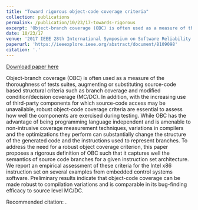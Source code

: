 ```yaml
---
title: "Toward rigorous object-code coverage criteria"
collection: publications
permalink: /publication/10/23/17-towards-rigorous
excerpt: 'Object-branch coverage (OBC) is often used as a measure of the thoroughness of tests suites, augmenting or substituting source-code based structural criteria such as branch coverage and modified condition/decision coverage (MC/DC). In addition, with the increasing use of third-party components for which source-code access may be unavailable, robust object-code coverage criteria are essential to assess how well the components are exercised during testing. While OBC has the advantage of being programming language independent and is amenable to non-intrusive coverage measurement techniques, variations in compilers and the optimizations they perform can substantially change the structure of the generated code and the instructions used to represent branches. To address the need for a robust object coverage criterion, this paper proposes a rigorous definition of OBC such that it captures well the semantics of source code branches for a given instruction set architecture. We report an empirical assessment of these criteria for the Intel x86 instruction set on several examples from embedded control systems software. Preliminary results indicate that object-code coverage can be made robust to compilation variations and is comparable in its bug-finding efficacy to source level MC/DC.'
date: 10/23/17
venue: '2017 IEEE 28th International Symposium on Software Reliability Engineering (ISSRE)'
paperurl: 'https://ieeexplore.ieee.org/abstract/document/8109098'
citation: '.'
---
```


<a href='https://ieeexplore.ieee.org/abstract/document/8109098'>Download paper here</a>

Object-branch coverage (OBC) is often used as a measure of the thoroughness of tests suites, augmenting or substituting source-code based structural criteria such as branch coverage and modified condition/decision coverage (MC/DC). In addition, with the increasing use of third-party components for which source-code access may be unavailable, robust object-code coverage criteria are essential to assess how well the components are exercised during testing. While OBC has the advantage of being programming language independent and is amenable to non-intrusive coverage measurement techniques, variations in compilers and the optimizations they perform can substantially change the structure of the generated code and the instructions used to represent branches. To address the need for a robust object coverage criterion, this paper proposes a rigorous definition of OBC such that it captures well the semantics of source code branches for a given instruction set architecture. We report an empirical assessment of these criteria for the Intel x86 instruction set on several examples from embedded control systems software. Preliminary results indicate that object-code coverage can be made robust to compilation variations and is comparable in its bug-finding efficacy to source level MC/DC.

Recommended citation: .